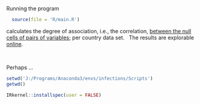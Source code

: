 <br>

Running the program

````R
  source(file = 'R/main.R')
````

calculates the degree of association, i.e., the correlation, 
[between the null cells of pairs of variables](https://helminthiases.github.io/data/pattern.html#null-regression--correlation); 
per country data set. &nbsp; The results are explorable [online](https://helminthiases.github.io/data/pattern.html#null-correlation).

<br>

Perhaps ...

````r
setwd('J:/Programs/Anaconda3/envs/infections/Scripts')
getwd()

IRkernel::installspec(user = FALSE)
````

<br>
<br>

<br>
<br>

<br>
<br>

<br>
<br>
